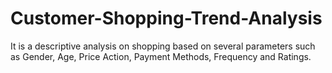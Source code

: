 # Customer-Shopping-Trend-Analysis
It is a descriptive analysis on shopping based on several parameters such as Gender, Age, Price Action, Payment Methods, Frequency and Ratings. 
